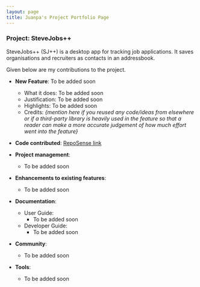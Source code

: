 ```yaml
---
layout: page
title: Juanpa's Project Portfolio Page
---
```


### Project: SteveJobs++

SteveJobs++ (SJ++) is a desktop app for tracking job applications.
It saves organisations and recruiters as contacts in an addressbook.

Given below are my contributions to the project.

* **New Feature**: To be added soon
    * What it does: To be added soon
    * Justification: To be added soon
    * Highlights: To be added soon
    * Credits: *{mention here if you reused any code/ideas from elsewhere or if a third-party library is heavily used in the feature so that a reader can make a more accurate judgement of how much effort went into the feature}*

* **Code contributed**: [RepoSense link]()

* **Project management**:
    * To be added soon

* **Enhancements to existing features**:
    * To be added soon

* **Documentation**:
    * User Guide:
        * To be added soon
    * Developer Guide:
        * To be added soon

* **Community**:
    * To be added soon

* **Tools**:
    * To be added soon
